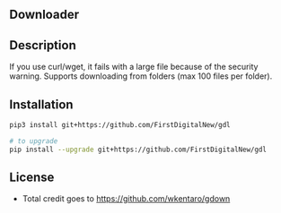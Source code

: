 ## Downloader


## Description

If you use curl/wget, it fails with a large file because of
the security warning.
Supports downloading from folders (max 100 files per folder).


## Installation

```bash
pip3 install git+https://github.com/FirstDigitalNew/gdl

# to upgrade
pip install --upgrade git+https://github.com/FirstDigitalNew/gdl
```



## License

- Total credit goes to https://github.com/wkentaro/gdown
